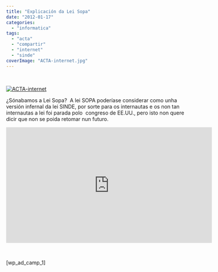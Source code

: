 ```yaml
---
title: "Explicación da Lei Sopa"
date: "2012-01-17"
categories: 
  - "informatica"
tags: 
  - "acta"
  - "compartir"
  - "internet"
  - "sinde"
coverImage: "ACTA-internet.jpg"
---
```


 

[![](images/ACTA-internet-150x150.jpg "ACTA-internet")](http://belay.es/wp-content/uploads/2012/01/ACTA-internet.jpg)

¿Sónabamos a Lei Sopa?  A lei SOPA poderíase considerar como unha versión infernal da lei SINDE, por sorte para os internautas e os non tan internautas a lei foi parada polo  congreso de EE.UU., pero isto non quere dicir que non se poida retomar nun futuro. 

<iframe src="http://www.youtube.com/embed/5fvwoHKj6cs" height="315" width="560" frameborder="0"></iframe>

 

\[wp\_ad\_camp\_1\]
